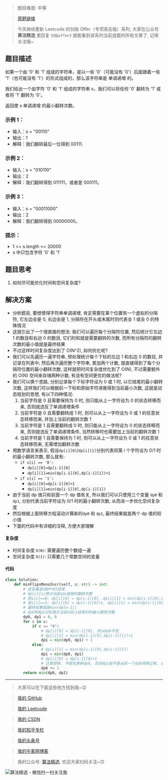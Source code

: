 > 题目难度: 中等

> [原题链接](https://leetcode.cn/problems/cyJERH/)

> 今天继续更新 Leetcode 的剑指 Offer（专项突击版）系列, 大家在公众号 **算法精选** 里回复 `剑指offer2` 就能看到该系列当前连载的所有文章了, 记得关注哦~

## 题目描述

如果一个由 '0' 和 '1' 组成的字符串，是以一些 '0'（可能没有 '0'）后面跟着一些 '1'（也可能没有 '1'）的形式组成的，那么该字符串是 单调递增 的。

我们给出一个由字符 '0' 和 '1' 组成的字符串 s，我们可以将任何 '0' 翻转为 '1' 或者将 '1' 翻转为 '0'。

返回使 s 单调递增 的最小翻转次数。

### 示例 1：

- 输入：s = "00110"
- 输出：1
- 解释：我们翻转最后一位得到 00111.

### 示例 2：

- 输入：s = "010110"
- 输出：2
- 解释：我们翻转得到 011111，或者是 000111。

### 示例 3：

- 输入：s = "00011000"
- 输出：2
- 解释：我们翻转得到 00000000。

### 提示：

- 1 <= s.length <= 20000
- s 中只包含字符 '0' 和 '1'

## 题目思考

1. 如何尽可能优化时间和空间复杂度?

## 解决方案

- 分析题目, 要想使得字符串单调递增, 肯定需要在某个位置有一个虚拟的分隔符, 它左边全是 0, 右边全是 1, 分隔符在开头或末尾时则代表全 1 或全 0 的特殊情况
- 这就引出了一个很直接的想法: 我们可以遍历每个分隔符位置, 然后统计它左边 1 的数目和右边 0 的数目, 它们的和就是需要翻转的次数, 而所有分隔符的翻转次数的最小值就是最终结果
- 不过这样时间复杂度达到了 O(N^2), 如何优化呢?
- 我们可以先遍历一遍字符串, 预处理统计每个下标的左边 1 和右边 0 的数目, 并记录在列表中; 然后再次遍历整个字符串, 累加两个计数, 就直接得到了每个分隔符位置的最小翻转次数, 这样就把时间复杂度优化到了 O(N), 不过需要额外的 O(N) 空间来存储两种计数, 有没有空间更优的做法呢?
- 我们可以换个思路, 分别记录每个下标字符设为 0 或 1 时, 以它结尾的最小翻转次数, 这样我们可以根据前一下标和原始字符递推得到当前最小次数, 这就是动态规划的思想, 有以下四种情况:
  1. 当前字符是 0 且需要保持为 0 时, 则只能从上一字符设为 0 的状态转移而来, 否则就违反了单调递增条件
  2. 当前字符是 0 且需要翻转成 1 时, 则可以从上一字符设为 0 或 1 的任意状态转移而来, 并加上当前的翻转次数 1
  3. 当前字符是 1 且需要翻转成 0 时, 则只能从上一字符设为 0 的状态转移而来, 否则就违反了单调递增条件, 当然转移时也需要加上当前的翻转次数 1
  4. 当前字符是 1 且需要保持为 1 时, 则可以从上一字符设为 0 或 1 的任意状态转移而来, 无需增加翻转次数
- 用数学语言来表示, 假设`dp[i][0]`/`dp[i][1]`分别代表将第 i 个字符设为 0/1 时的最小翻转次数, 那么就有:
  - `if s[i] == '0':`
    - `dp[i][0]=dp[i-1][0]`
    - `dp[i][1]=min(dp[i-1][0],dp[i-1][1])+1`
  - `if s[i] == '1':`
    - `dp[i][0]=dp[i-1][0]+1`
    - `dp[i][1]=min(dp[i-1][0],dp[i-1][1])`
- 由于当前 dp 值只和前面一个 dp 值有关, 所以我们可以只使用三个变量 `dp0` 和 `dp1`, 分别代表当前字符设为 0/1 时的最小翻转次数, 从而进一步优化空间复杂度
- 然后根据上面转移方程滚动计算新的`dp0` 和 `dp1`, 最终结果就是两个 dp 值的较小值
- 下面的代码中有详细的注释, 方便大家理解

#### 复杂度

- 时间复杂度 `O(N)`: 需要遍历整个数组一遍
- 空间复杂度 `O(1)`: 只需要几个常数空间的变量

#### 代码

```python
class Solution:
    def minFlipsMonoIncr(self, s: str) -> int:
        # 双变量滚动DP+01结尾
        # dp[i][x]表示当前以x结尾的翻转次数
        # 若s[i]==0: dp[i][0] = dp[i-1][0], dp[i][1] = min(dp[i-1][0],dp[i-1][1])+1
        # 若s[i]==1: dp[i][0] = dp[i-1][0]+1, dp[i][1] = min(dp[i-1][0],dp[i-1][1])
        # 最终结果就是min(dp[n-1])
        # dp0和dp1分别表示当前以0/1结尾时的最小翻转次数
        dp0, dp1 = 0, 0
        for c in s:
            if c == "0":
                # dp[i][0] = dp[i-1][0], 所以dp0不变
                # dp[i][1] = min(dp[i-1][0],dp[i-1][1])+1
                dp1 = min(dp0, dp1) + 1
            else:
                # dp[i][1] = min(dp[i-1][0],dp[i-1][1])
                dp1 = min(dp0, dp1)
                # dp[i][0] = dp[i-1][0]+1
                # 注意顺序, 不能先更新dp0, 否则dp1就不是从前一个dp0转移过来, 结果就不对了
                dp0 += 1
        return min(dp0, dp1)
```

---

> 大家可以在下面这些地方找到我~😊

> [我的 GitHub](https://github.com/zjulyx)

> [我的 Leetcode](https://leetcode-cn.com/u/suibianfahui/)

> [我的 CSDN](https://me.csdn.net/zjulyx1993)

> [我的知乎专栏](https://zhuanlan.zhihu.com/c_1242508721932464128)

> [我的头条号](https://www.toutiao.com/c/user/1090304683804520/#mid=1671643017345028)

> [我的牛客网博客](https://blog.nowcoder.net/zjulyx)

> 我的公众号: [算法精选](https://mp.weixin.qq.com/s?__biz=MzA5MDk1MjI5MA==&mid=2247484158&idx=1&sn=90176bac32cf7af40e4074c721fd8a95&chksm=900285f3a7750ce5a068c9c9773781461819633f2fd60533732637ec9520c908371ebc218d49&scene=178&cur_album_id=1386231241346859009#rd), 欢迎大家扫码关注~😊

![算法精选 - 微信扫一扫关注我](https://pic1.zhimg.com/80/v2-7c988a7b35886df51596ef23616764ac_1440w.jpg)
